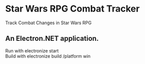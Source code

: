 # Star Wars RPG Combat Tracker
Track Combat Changes in Star Wars RPG
<h2>An Electron.NET application.</h2>
Run with electronize start <br />
Build with electronize build /platform win
